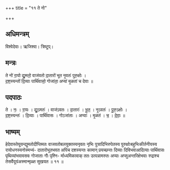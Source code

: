 +++
title = "११ ते नो"

+++
## अधिमन्त्रम्
विश्वेदेवाः। ऋजिश्वा। त्रिष्टुप्।

## मन्त्रः
ते नो॑ रा॒यो द्यु॒मतो॒ वाज॑वतो दा॒तारो॑ भूत नृ॒वतः॑ पुरु॒क्षोः ।  
द॒श॒स्यन्तो॑ दि॒व्याः पार्थि॑वासो॒ गोजा॑ता॒ अप्या॑ मृ॒ळता॑ च देवाः ॥

## पदपाठः
ते । नः॒ । रा॒यः । द्यु॒ऽमतः॑ । वाज॑ऽवतः । दा॒तारः॑ । भू॒त॒ । नृ॒ऽवतः॑ । पु॒रु॒ऽक्षोः ।  
द॒श॒स्यन्तः॑ । दि॒व्याः । पार्थि॑वासः । गोऽजा॑ताः । अप्याः॑ । मृ॒ळत॑ । च॒ । दे॒वाः॒ ॥

## भाष्यम्
हेदेवास्तेयूयन्द्युमतोदीप्तिमतः वाजवतोबलयुक्तस्यनृवतः नृभिः पुत्रादिभिरुपेतस्य पुरुक्षोःबहुभिःकीर्तनीयस्य रायोधनस्यनोस्मभ्यं- दातारोभूतभवत अपिच दशस्यन्तः कामान् प्रयच्छन्तः दिव्याः दिविभवाआदित्याः पार्थिवासः पृथिव्यांभवावसवः गोजाताः गौः पृश्नि- र्माध्यमिकावाक् ततः उत्पन्नामरुतः अप्याः अप्सुअन्तरिक्षेभवाः रुद्राश्च तेसर्वेयूयंअस्मान्मृळ्त सुखयत ॥ ११ ॥
